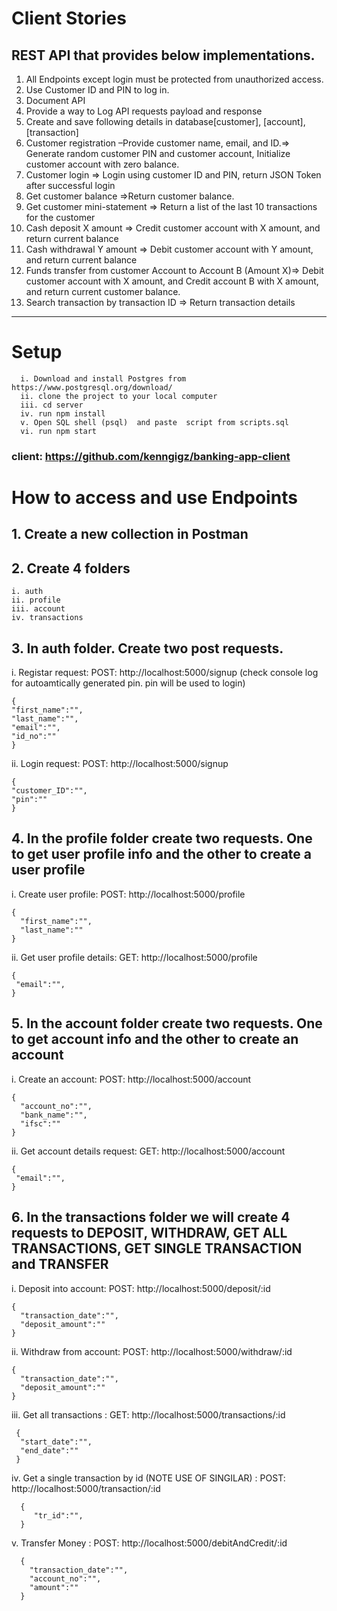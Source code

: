# Client Stories 

## REST API that provides below implementations.
1. All Endpoints except login must be protected from unauthorized access.
2. Use Customer ID and PIN to log in.
2. Document API 
3. Provide a way to Log API requests payload and response 
4. Create and save following details in database[customer], [account], [transaction]
5. Customer registration –Provide customer name, email, and ID.=> Generate random customer PIN and customer account, Initialize customer account with zero balance.
6. Customer login => Login using customer ID and PIN, return JSON Token after successful login
7. Get customer balance =>Return customer balance.
8. Get customer mini-statement => Return a list of the last 10 transactions for the customer
9. Cash deposit X amount => Credit customer account with X amount, and return current balance
10. Cash withdrawal Y amount => Debit customer account with Y amount, and return current balance
11. Funds transfer from customer Account to Account B (Amount X)=> Debit customer account with X amount, and Credit account B with X amount, and return current customer balance.
12. Search transaction by transaction ID => Return transaction details
*********************************************************************************************************************************************************************

# Setup

      i. Download and install Postgres from https://www.postgresql.org/download/ 
      ii. clone the project to your local computer
      iii. cd server
      iv. run npm install
      v. Open SQL shell (psql)  and paste  script from scripts.sql
      vi. run npm start

### client: https://github.com/kenngigz/banking-app-client

# How to access and use Endpoints

## 1. Create a new collection in Postman
## 2. Create 4 folders
    i. auth
    ii. profile
    iii. account
    iv. transactions

## 3. In auth folder. Create two post requests.

i. Registar request: POST: http://localhost:5000/signup (check console log for autoamtically generated pin. pin will be used to login)

    {
    "first_name":"",
    "last_name":"",
    "email":"",
    "id_no":""
    }

ii. Login request: POST: http://localhost:5000/signup

    {
    "customer_ID":"",
    "pin":""
    }

## 4. In the profile folder create two requests. One to get user profile info and the other to create a user profile

i. Create user profile: POST: http://localhost:5000/profile

    {
      "first_name":"",
      "last_name":""
    }

ii. Get user profile details: GET: http://localhost:5000/profile

    {
     "email":"",
    }

## 5. In the account folder create two requests. One to get account info and the other to create an account

i. Create an account: POST: http://localhost:5000/account

    {
      "account_no":"",
      "bank_name":"",
      "ifsc":""
    }

ii. Get account details request: GET: http://localhost:5000/account

    {
     "email":"",
    }

## 6. In the transactions folder we will create 4 requests to DEPOSIT, WITHDRAW, GET ALL TRANSACTIONS, GET SINGLE TRANSACTION and TRANSFER

i. Deposit into account: POST: http://localhost:5000/deposit/:id

    {
      "transaction_date":"",
      "deposit_amount":""
    }

ii. Withdraw from account: POST: http://localhost:5000/withdraw/:id

    {
      "transaction_date":"",
      "deposit_amount":""
    }

iii. Get all transactions : GET: http://localhost:5000/transactions/:id

     {
      "start_date":"",
      "end_date":""
     }

iv. Get a single transaction by id (NOTE USE OF SINGILAR) : POST: http://localhost:5000/transaction/:id

      {
         "tr_id":"",
      }
v. Transfer Money : POST: http://localhost:5000/debitAndCredit/:id

      {
        "transaction_date":"",
        "account_no":"",
        "amount":""
      }
